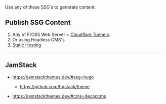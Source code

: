 Use any of these SSG's to generate content.

## Publish SSG Content

1. Any of F/OSS Web Server + [Cloudflare Tunnels](https://fossengineer.com/selfhosting-cloudflared-tunnel-docker/).
2. Or using Headless CMS's
3. [Static Hosting](https://fossengineer.com/alternatives-for-hosting-static-websites/)


---

## JamStack

* https://jamstackthemes.dev/#ssg=hugo
    * https://github.com/hbstack/theme

* https://jamstackthemes.dev/#cms=decapcms